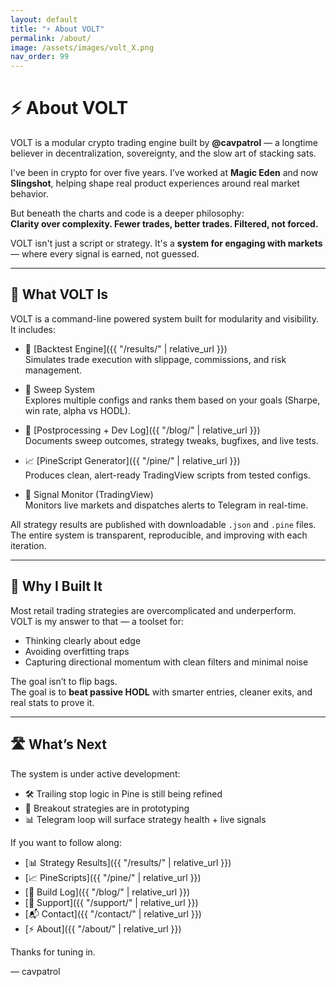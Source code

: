 ```yaml
---
layout: default
title: "⚡ About VOLT"
permalink: /about/
image: /assets/images/volt_X.png
nav_order: 99
---
```


# ⚡ About VOLT

VOLT is a modular crypto trading engine built by **@cavpatrol** — a longtime believer in decentralization, sovereignty, and the slow art of stacking sats.

I've been in crypto for over five years. I’ve worked at **Magic Eden** and now **Slingshot**, helping shape real product experiences around real market behavior.

But beneath the charts and code is a deeper philosophy:  
**Clarity over complexity. Fewer trades, better trades. Filtered, not forced.**

VOLT isn't just a script or strategy. It's a **system for engaging with markets** — where every signal is earned, not guessed.

---

## 🧰 What VOLT Is

VOLT is a command-line powered system built for modularity and visibility. It includes:

- 🧪 [Backtest Engine]({{ "/results/" | relative_url }})  
  Simulates trade execution with slippage, commissions, and risk management.

- 🔁 Sweep System   
  Explores multiple configs and ranks them based on your goals (Sharpe, win rate, alpha vs HODL).

- 🧠 [Postprocessing + Dev Log]({{ "/blog/" | relative_url }})  
  Documents sweep outcomes, strategy tweaks, bugfixes, and live tests.

- 📈 [PineScript Generator]({{ "/pine/" | relative_url }})  
  Produces clean, alert-ready TradingView scripts from tested configs.

- 📡 Signal Monitor (TradingView)  
  Monitors live markets and dispatches alerts to Telegram in real-time.

All strategy results are published with downloadable `.json` and `.pine` files. The entire system is transparent, reproducible, and improving with each iteration.

---

## 🧭 Why I Built It

Most retail trading strategies are overcomplicated and underperform.  
VOLT is my answer to that — a toolset for:

- Thinking clearly about edge
- Avoiding overfitting traps
- Capturing directional momentum with clean filters and minimal noise

The goal isn’t to flip bags.  
The goal is to **beat passive HODL** with smarter entries, cleaner exits, and real stats to prove it.

---

## 🛣️ What’s Next

The system is under active development:

- 🛠️ Trailing stop logic in Pine is still being refined  
- 🚧 Breakout strategies are in prototyping  
- 📊 Telegram loop will surface strategy health + live signals  

If you want to follow along:

- [📊 Strategy Results]({{ "/results/" | relative_url }})  
- [📈 PineScripts]({{ "/pine/" | relative_url }})  
- [🧠 Build Log]({{ "/blog/" | relative_url }})  
- [🙌 Support]({{ "/support/" | relative_url }})  
- [📬 Contact]({{ "/contact/" | relative_url }})  
- [⚡ About]({{ "/about/" | relative_url }})

Thanks for tuning in.

–– cavpatrol

